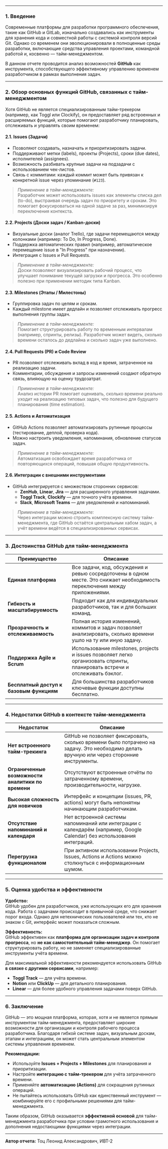 
---

### **1. Введение**

Современные платформы для разработки программного обеспечения, такие как GitHub и GitLab, изначально создавались как инструменты для хранения кода и совместной работы с системой контроля версий Git. Однако со временем они эволюционировали в полноценные среды разработки, включающие средства управления проектами, командной работой и, косвенно — тайм-менеджментом.

В данном отчете проводится анализ возможностей **GitHub** как инструмента, способствующего эффективному управлению временем разработчиком в рамках выполнения задач.

---

### **2. Обзор основных функций GitHub, связанных с тайм-менеджментом**

Хотя GitHub не является специализированным тайм-трекером (например, как Toggl или Clockify), он предоставляет ряд встроенных и расширяемых функций, которые помогают разработчику планировать, отслеживать и управлять своим временем:

#### **2.1. Issues (Задачи)**
- Позволяют создавать, назначать и приоритизировать задачи.
- Поддерживают метки (labels), проекты (Projects), сроки (due dates), исполнителей (assignees).
- Возможность разбивать крупные задачи на подзадачи с использованием чек-листов.
- Связь с коммитами: каждый коммит может быть привязан к конкретной issue через упоминание (`#123`).

> *Применение в тайм-менеджменте:*  
> Разработчик может использовать issues как элементы списка дел (to-do), выстраивая очередь задач по приоритету и срокам. Это помогает фокусироваться на одной задаче за раз, минимизируя переключения контекста.

#### **2.2. Projects (Доски задач / Kanban-доски)**
- Визуальные доски (аналог Trello), где задачи перемещаются между колонками (например: To Do, In Progress, Done).
- Поддержка автоматических правил (например, автоматическое перемещение issue в "In Progress" при назначении).
- Интеграция с Issues и Pull Requests.

> *Применение в тайм-менеджменте:*  
> Доски позволяют визуализировать рабочий процесс, что улучшает понимание текущей загрузки и прогресса. Это особенно полезно при применении методик типа Kanban.

#### **2.3. Milestones (Этапы / Милестоны)**
- Группировка задач по целям и срокам.
- Каждый milestone имеет дедлайн и позволяет отслеживать прогресс выполнения группы задач.

> *Применение в тайм-менеджменте:*  
> Помогает структурировать работу по временным интервалам (например, спринты, релизы). Разработчик может видеть, сколько времени осталось до дедлайна и сколько задач уже выполнено.

#### **2.4. Pull Requests (PR) и Code Review**
- PR позволяют отслеживать вклад в код и время, затраченное на реализацию задачи.
- Комментарии, обсуждения и запросы изменений создают обратную связь, влияющую на оценку трудозатрат.

> *Применение в тайм-менеджменте:*  
> Анализ истории PR помогает оценивать, сколько времени реально уходит на реализацию типовых задач, что полезно для будущего планирования (time estimation).

#### **2.5. Actions и Автоматизация**
- GitHub Actions позволяет автоматизировать рутинные процессы (тестирование, деплой, проверка кода).
- Можно настроить уведомления, напоминания, обновление статусов задач.

> *Применение в тайм-менеджменте:*  
> Автоматизация освобождает время разработчика от повторяющихся операций, повышая общую продуктивность.

#### **2.6. Интеграции с внешними инструментами**
- GitHub интегрируется с множеством сторонних сервисов:
  - **ZenHub**, **Linear**, **Jira** — для расширенного управления задачами.
  - **Toggl Track**, **Clockify** — для точного учёта времени.
  - **Slack**, **Microsoft Teams** — для уведомлений и напоминаний.

> *Применение в тайм-менеджменте:*  
> Через интеграции можно строить комплексную систему тайм-менеджмента, где GitHub остаётся центральным хабом задач, а учёт времени ведётся в специализированных сервисах.

---

### **3. Достоинства GitHub для тайм-менеджмента**

| Преимущество | Описание |
|-------------|---------|
| **Единая платформа** | Все задачи, код, обсуждения и ревью сосредоточены в одном месте. Это снижает необходимость переключения между приложениями. |
| **Гибкость и масштабируемость** | Подходит как для индивидуальных разработчиков, так и для больших команд. |
| **Прозрачность и отслеживаемость** | Полная история изменений, коммитов и задач позволяет анализировать, сколько времени ушло на ту или иную задачу. |
| **Поддержка Agile и Scrum** | Использование milestones, projects и issues позволяет легко организовать спринты, планировать встречи и отслеживать бэклог. |
| **Бесплатный доступ к базовым функциям** | Для большинства разработчиков ключевые функции доступны бесплатно. |

---

### **4. Недостатки GitHub в контексте тайм-менеджмента**

| Недостаток | Описание |
|----------|---------|
| **Нет встроенного тайм-трекинга** | GitHub не позволяет фиксировать, сколько времени было потрачено на задачу. Это необходимо делать вручную или через сторонние инструменты. |
| **Ограниченные возможности аналитики по времени** | Отсутствуют встроенные отчёты по затраченному времени, производительности, нагрузке. |
| **Высокая сложность для новичков** | Интерфейс и концепции (issues, PR, actions) могут быть непонятны начинающим разработчикам. |
| **Отсутствие напоминаний и календаря** | Нет встроенной системы напоминаний или интеграции с календарём (например, Google Calendar) без использования интеграций. |
| **Перегрузка функционалом** | При активном использовании Projects, Issues, Actions и Actions можно столкнуться с информационным шумом. |

---

### **5. Оценка удобства и эффективности**

**Удобство:**  
GitHub удобен для разработчиков, уже использующих его для хранения кода. Работа с задачами происходит в привычной среде, что снижает порог входа. Однако для нетехнических пользователей или тех, кто не знаком с Git, интерфейс может показаться сложным.

**Эффективность:**  
GitHub эффективен как **платформа для организации задач и контроля прогресса**, но **не как самостоятельный тайм-менеджер**. Он помогает структурировать работу, но не заменяет специализированные инструменты учёта времени.

Для максимальной эффективности рекомендуется использовать GitHub **в связке с другими сервисами**, например:
- **Toggl Track** — для учёта времени.
- **Notion** или **ClickUp** — для детального планирования.
- **Linear** — для более удобного управления задачами поверх GitHub.

---

### **6. Заключение**

GitHub — это мощная платформа, которая, хотя и не является прямым инструментом тайм-менеджмента, предоставляет широкие возможности для организации и контроля рабочего процесса разработчика. Благодаря гибкой системе задач, визуальным доскам, этапам и интеграциям, он может стать центральным элементом системы управления временем.

**Рекомендации:**
- Используйте **Issues + Projects + Milestones** для планирования и приоритизации.
- Настройте **интеграцию с тайм-трекером** для учёта затраченного времени.
- Применяйте **автоматизацию (Actions)** для сокращения рутинных операций.
- Не пытайтесь использовать GitHub как единственный инструмент — комбинируйте его с профильными решениями для тайм-менеджмента.

Таким образом, GitHub оказывается **эффективной основой** для тайм-менеджмента разработчика при условии грамотного использования и дополнения недостающими функциями через интеграции.

---

**Автор отчета:** Тоц Леонид Александрович, ИВТ-2